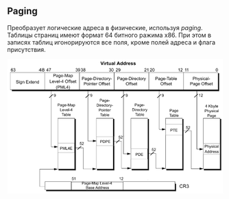## Paging

Преобразует логические адреса в физические, используя *paging*. Таблицы страниц имеют формат 64 битного ражима x86. При этом в записях таблиц игонорируются все поля, кроме полей адреса и флага присутствия.

![Paging](pic.png "Картинка из инета")	
